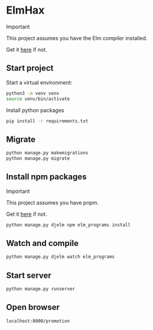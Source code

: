 # ElmHax

> [!IMPORTANT]
> This project assumes you have the Elm compiler installed.
>
> Get it [here](https://guide.elm-lang.org/install/elm.html) if not.

## Start project

Start a virtual environment:

```bash
python3 -m venv venv
source venv/bin/activate
```

Install python packages

```bash
pip install -r requirements.txt
```

## Migrate

```bash
python manage.py makemigrations
python manage.py migrate
```

## Install npm packages

> [!IMPORTANT]
> This project assumes you have pnpm.
>
> Get it [here](https://pnpm.io/installation) if not.

```bash
python manage.py djelm npm elm_programs install
```

## Watch and compile

```bash
python manage.py djelm watch elm_programs
```

## Start server

```bash
python manage.py runserver
```

## Open browser

`localhost:8000/promotion`
